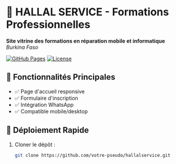 # 📱 HALLAL SERVICE - Formations Professionnelles

**Site vitrine des formations en réparation mobile et informatique**  
*Burkina Faso*

[![GitHub Pages](https://img.shields.io/badge/GitHub%20Pages-Live-brightgreen)](https://votre-pseudo.github.io/hallalservice)
[![License](https://img.shields.io/badge/License-MIT-blue)](LICENSE)

## 🌟 Fonctionnalités Principales
- ✅ Page d'accueil responsive
- ✅ Formulaire d'inscription
- ✅ Intégration WhatsApp
- ✅ Compatible mobile/desktop

## 🚀 Déploiement Rapide
1. Cloner le dépôt :
   ```bash
   git clone https://github.com/votre-pseudo/hallalservice.git
